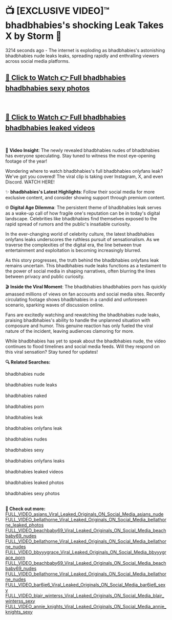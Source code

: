# 📺 [EXCLUSIVE VIDEO]™ bhadbhabies's shocking Leak Takes X by Storm 🚀

3214 seconds ago - The internet is exploding as bhadbhabies's astonishing bhadbhabies nude leaks leaks, spreading rapidly and enthralling viewers across social media platforms.

<h2><a href="https://github-6l9.pages.dev/link1">🔗 Click to Watch 👉 Full bhadbhabies bhadbhabies sexy photos</a></h2><br>
<h2><a href="https://github-6l9.pages.dev/link2">🔗 Click to Watch 👉 Full bhadbhabies bhadbhabies leaked videos</a></h2><br>

🎥 **Video Insight**: The newly revealed bhadbhabies nudes of bhadbhabies has everyone speculating. Stay tuned to witness the most eye-opening footage of the year!

Wondering where to watch bhadbhabies's full bhadbhabies onlyfans leak? We've got you covered! The viral clip is taking over Instagram, X, and even Discord. WATCH HERE!

✨ **bhadbhabies's Latest Highlights**: Follow their social media for more exclusive content, and consider showing support through premium content.

🌐 **Digital Age Dilemma**: The persistent theme of bhadbhabies leak serves as a wake-up call of how fragile one's reputation can be in today's digital landscape. Celebrities like bhadbhabies find themselves exposed to the rapid spread of rumors and the public's insatiable curiosity.

In the ever-changing world of celebrity culture, the latest bhadbhabies onlyfans leaks underscores the ruthless pursuit of sensationalism. As we traverse the complexities of the digital era, the line between true entertainment and exploitation is becoming increasingly blurred.

As this story progresses, the truth behind the bhadbhabies onlyfans leak remains uncertain. This bhadbhabies nude leaks functions as a testament to the power of social media in shaping narratives, often blurring the lines between privacy and public curiosity.

🎬 **Inside the Viral Moment**: The bhadbhabies bhadbhabies porn has quickly amassed millions of views on fan accounts and social media sites. Recently circulating footage shows bhadbhabies in a candid and unforeseen scenario, sparking waves of discussion online.

Fans are excitedly watching and rewatching the bhadbhabies nude leaks, praising bhadbhabies's ability to handle the unplanned situation with composure and humor. This genuine reaction has only fueled the viral nature of the incident, leaving audiences clamoring for more.

While bhadbhabies has yet to speak about the bhadbhabies nude, the video continues to flood timelines and social media feeds. Will they respond on this viral sensation? Stay tuned for updates!

<strong>🔍 Related Searches:</strong>

bhadbhabies nude
<br><br>
bhadbhabies nude leaks
<br><br>
bhadbhabies naked
<br><br>
bhadbhabies porn
<br><br>
bhadbhabies leak
<br><br>
bhadbhabies onlyfans leak
<br><br>
bhadbhabies nudes
<br><br>
bhadbhabies sexy
<br><br>
bhadbhabies onlyfans leaks
<br><br>
bhadbhabies leaked videos
<br><br>
bhadbhabies leaked photos
<br><br>
bhadbhabies sexy photos
<br><br>



<strong>🔗 Check out more:</strong><br>
<a href="./FULL_VIDEO_asians_Viral_Leaked_Originals_ON_Social_Media_asians_nude.md">FULL_VIDEO_asians_Viral_Leaked_Originals_ON_Social_Media_asians_nude</a><br>
<a href="./FULL_VIDEO_bellathorne_Viral_Leaked_Originals_ON_Social_Media_bellathorne_leaked_photos.md">FULL_VIDEO_bellathorne_Viral_Leaked_Originals_ON_Social_Media_bellathorne_leaked_photos</a><br>
<a href="./FULL_VIDEO_beachbaby69_Viral_Leaked_Originals_ON_Social_Media_beachbaby69_nudes.md">FULL_VIDEO_beachbaby69_Viral_Leaked_Originals_ON_Social_Media_beachbaby69_nudes</a><br>
<a href="./FULL_VIDEO_bellathorne_Viral_Leaked_Originals_ON_Social_Media_bellathorne_nudes.md">FULL_VIDEO_bellathorne_Viral_Leaked_Originals_ON_Social_Media_bellathorne_nudes</a><br>
<a href="./FULL_VIDEO_bbyyygrace_Viral_Leaked_Originals_ON_Social_Media_bbyyygrace_porn.md">FULL_VIDEO_bbyyygrace_Viral_Leaked_Originals_ON_Social_Media_bbyyygrace_porn</a><br>
<a href="./FULL_VIDEO_beachbaby69_Viral_Leaked_Originals_ON_Social_Media_beachbaby69_nudes.md">FULL_VIDEO_beachbaby69_Viral_Leaked_Originals_ON_Social_Media_beachbaby69_nudes</a><br>
<a href="./FULL_VIDEO_bellathorne_Viral_Leaked_Originals_ON_Social_Media_bellathorne_nudes.md">FULL_VIDEO_bellathorne_Viral_Leaked_Originals_ON_Social_Media_bellathorne_nudes</a><br>
<a href="./FULL_VIDEO_bar6ie6_Viral_Leaked_Originals_ON_Social_Media_bar6ie6_sexy.md">FULL_VIDEO_bar6ie6_Viral_Leaked_Originals_ON_Social_Media_bar6ie6_sexy</a><br>
<a href="./FULL_VIDEO_blair_winterss_Viral_Leaked_Originals_ON_Social_Media_blair_winterss_sexy.md">FULL_VIDEO_blair_winterss_Viral_Leaked_Originals_ON_Social_Media_blair_winterss_sexy</a><br>
<a href="./FULL_VIDEO_annie_knights_Viral_Leaked_Originals_ON_Social_Media_annie_knights_sexy.md">FULL_VIDEO_annie_knights_Viral_Leaked_Originals_ON_Social_Media_annie_knights_sexy</a><br>
